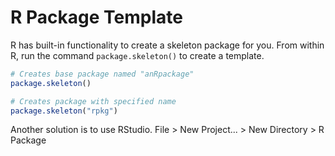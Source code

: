 R Package Template
==================

R has built-in functionality to create a skeleton package for you. From within
R, run the command `package.skeleton()` to create a template.

```r
# Creates base package named "anRpackage"
package.skeleton()

# Creates package with specified name
package.skeleton("rpkg")
```

Another solution is to use RStudio. File > New Project... > New Directory > R
Package
